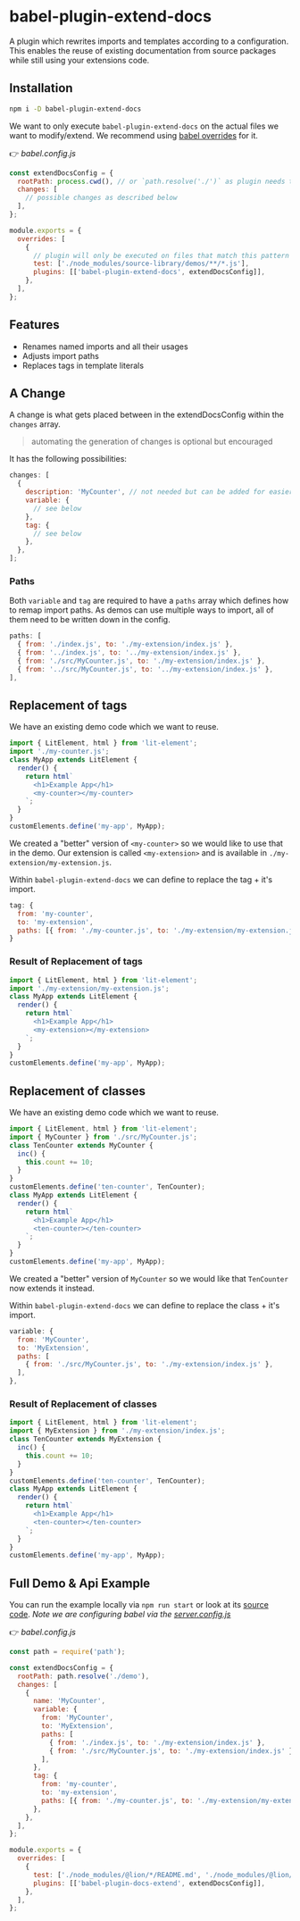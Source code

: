 # babel-plugin-extend-docs

A plugin which rewrites imports and templates according to a configuration.
This enables the reuse of existing documentation from source packages while still using your extensions code.

## Installation

```bash
npm i -D babel-plugin-extend-docs
```

We want to only execute `babel-plugin-extend-docs` on the actual files we want to modify/extend.
We recommend using [babel overrides](https://babeljs.io/docs/en/options#overrides) for it.

👉 _babel.config.js_

```js
const extendDocsConfig = {
  rootPath: process.cwd(), // or `path.resolve('./')` as plugin needs to know the rootPath of your project
  changes: [
    // possible changes as described below
  ],
};

module.exports = {
  overrides: [
    {
      // plugin will only be executed on files that match this pattern
      test: ['./node_modules/source-library/demos/**/*.js'],
      plugins: [['babel-plugin-extend-docs', extendDocsConfig]],
    },
  ],
};
```

## Features

- Renames named imports and all their usages
- Adjusts import paths
- Replaces tags in template literals

## A Change

A change is what gets placed between in the extendDocsConfig within the `changes` array.

> automating the generation of changes is optional but encouraged

It has the following possibilities:

```js
changes: [
  {
    description: 'MyCounter', // not needed but can be added for easier reading of the config
    variable: {
      // see below
    },
    tag: {
      // see below
    },
  },
];
```

### Paths

Both `variable` and `tag` are required to have a `paths` array which defines how to remap import paths.
As demos can use multiple ways to import, all of them need to be written down in the config.

```js
paths: [
  { from: './index.js', to: './my-extension/index.js' },
  { from: '../index.js', to: '../my-extension/index.js' },
  { from: './src/MyCounter.js', to: './my-extension/index.js' },
  { from: '../src/MyCounter.js', to: '../my-extension/index.js' },
],
```

## Replacement of tags

We have an existing demo code which we want to reuse.

```js
import { LitElement, html } from 'lit-element';
import './my-counter.js';
class MyApp extends LitElement {
  render() {
    return html`
      <h1>Example App</h1>
      <my-counter></my-counter>
    `;
  }
}
customElements.define('my-app', MyApp);
```

We created a "better" version of `<my-counter>` so we would like to use that in the demo.
Our extension is called `<my-extension>` and is available in `./my-extension/my-extension.js`.

Within `babel-plugin-extend-docs` we can define to replace the tag + it's import.

```js
tag: {
  from: 'my-counter',
  to: 'my-extension',
  paths: [{ from: './my-counter.js', to: './my-extension/my-extension.js' }],
}
```

### Result of Replacement of tags

```js
import { LitElement, html } from 'lit-element';
import './my-extension/my-extension.js';
class MyApp extends LitElement {
  render() {
    return html`
      <h1>Example App</h1>
      <my-extension></my-extension>
    `;
  }
}
customElements.define('my-app', MyApp);
```

## Replacement of classes

We have an existing demo code which we want to reuse.

```js
import { LitElement, html } from 'lit-element';
import { MyCounter } from './src/MyCounter.js';
class TenCounter extends MyCounter {
  inc() {
    this.count += 10;
  }
}
customElements.define('ten-counter', TenCounter);
class MyApp extends LitElement {
  render() {
    return html`
      <h1>Example App</h1>
      <ten-counter></ten-counter>
    `;
  }
}
customElements.define('my-app', MyApp);
```

We created a "better" version of `MyCounter` so we would like that `TenCounter` now extends it instead.

Within `babel-plugin-extend-docs` we can define to replace the class + it's import.

```js
variable: {
  from: 'MyCounter',
  to: 'MyExtension',
  paths: [
    { from: './src/MyCounter.js', to: './my-extension/index.js' },
  ],
},
```

### Result of Replacement of classes

```js
import { LitElement, html } from 'lit-element';
import { MyExtension } from './my-extension/index.js';
class TenCounter extends MyExtension {
  inc() {
    this.count += 10;
  }
}
customElements.define('ten-counter', TenCounter);
class MyApp extends LitElement {
  render() {
    return html`
      <h1>Example App</h1>
      <ten-counter></ten-counter>
    `;
  }
}
customElements.define('my-app', MyApp);
```

## Full Demo & Api Example

You can run the example locally via `npm run start` or look at its [source code](https://github.com/ing-bank/lion/tree/master/packages/babel-plugin-extend-docs/demo/).
_Note we are configuring babel via the [server.config.js](https://github.com/ing-bank/lion/tree/master/packages/babel-plugin-extend-docs/demo/server.config.js)_

👉 _babel.config.js_

```js
const path = require('path');

const extendDocsConfig = {
  rootPath: path.resolve('./demo'),
  changes: [
    {
      name: 'MyCounter',
      variable: {
        from: 'MyCounter',
        to: 'MyExtension',
        paths: [
          { from: './index.js', to: './my-extension/index.js' },
          { from: './src/MyCounter.js', to: './my-extension/index.js' },
        ],
      },
      tag: {
        from: 'my-counter',
        to: 'my-extension',
        paths: [{ from: './my-counter.js', to: './my-extension/my-extension.js' }],
      },
    },
  ],
};

module.exports = {
  overrides: [
    {
      test: ['./node_modules/@lion/*/README.md', './node_modules/@lion/*/docs/**/*.md',
      plugins: [['babel-plugin-docs-extend', extendDocsConfig]],
    },
  ],
};
```
